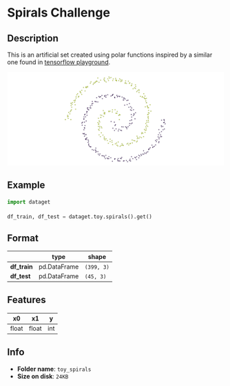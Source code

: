
# Spirals Challenge
## Description
This is an artificial set created using polar functions inspired by a similar one found in [tensorflow playground](http://playground.tensorflow.org).

![graph](https://github.com/colomb-ia/supervised-basico-spirals/raw/master/images/graph.png)

## Example
```python
import dataget

df_train, df_test = dataget.toy.spirals().get()
```

## Format

|              | type         | shape      |
| ------------ | ------------ | ---------- |
| **df_train** | pd.DataFrame | `(399, 3)` |
| **df_test**  | pd.DataFrame | `(45, 3)`  |

## Features

| x0    | x1    | y   |
| ----- | ----- | --- |
| float | float | int |

## Info
* **Folder name**: `toy_spirals`
* **Size on disk**: `24KB`